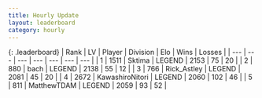 ```yaml
---
title: Hourly Update
layout: leaderboard
category: hourly
---
```


{: .leaderboard}
| Rank | LV | Player | Division | Elo | Wins | Losses |
| --- | --- | --- | --- | --- | --- | --- |
| <span data-change="0">1</span> | 1511 | <span title="ID: 353063">Sktima</span> | LEGEND | <span data-change="3">2153</span> | <span data-change="1">75</span> | <span data-change="0">20</span> |
| <span data-change="0">2</span> | 880 | <span title="ID: 281795">bach</span> | LEGEND | <span data-change="0">2138</span> | <span data-change="0">55</span> | <span data-change="0">12</span> |
| <span data-change="0">3</span> | 766 | <span title="ID: 466583">Rick_Astley</span> | LEGEND | <span data-change="0">2081</span> | <span data-change="0">45</span> | <span data-change="0">20</span> |
| <span data-change="0">4</span> | 2672 | <span title="ID: 164871">KawashiroNitori</span> | LEGEND | <span data-change="0">2060</span> | <span data-change="0">102</span> | <span data-change="0">46</span> |
| <span data-change="0">5</span> | 811 | <span title="ID: 366840">MatthewTDAM</span> | LEGEND | <span data-change="0">2059</span> | <span data-change="0">93</span> | <span data-change="0">52</span> |